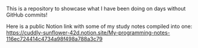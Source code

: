 This is a repository to showcase what I have been doing on days without GitHub commits!

Here is a public Notion link with some of my study notes compiled into one: https://cuddly-sunflower-42d.notion.site/My-programming-notes-116ec724414c4734a98f498a788a3c79
